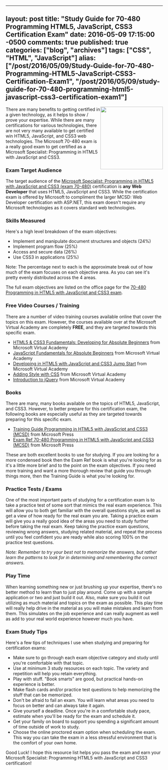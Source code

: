   ---
  layout: post
  title: "Study Guide for 70-480 Programming HTML5, JavaScript, CSS3 Certification Exam"
  date: 2016-05-09 17:15:00 -0500
  comments: true
  published: true
  categories: ["blog", "archives"]
  tags: ["CSS", "HTML", "JavaScript"]
  alias: ["/post/2016/05/09/Study-Guide-for-70-480-Programming-HTML5-JavaScript-CSS3-Certification-Exam1", "/post/2016/05/09/study-guide-for-70-480-programming-html5-javascript-css3-certification-exam1"]
  ---
<!-- more -->
<p><img style="float: right;" src="/image.axd?picture=%2f2016%2f05%2fMS_ProgHTML5JSCSS.png" alt="" width="200px" />There are many benefits to getting certified in a given technology, as it helps to show / prove your expertise. While there are many certifications for various technologies, there are not very many available to get certified win HTML5, JavaScript, and CSS3 web technologies. The Microsoft 70-480 exam is a really good exam to get certified as a Microsoft Specialist: Programming in HTML5 with JavaScript and CSS3.</p>
<h3>Exam Target Audience</h3>
<p>The target audience of the <a href="https://www.microsoft.com/en-us/learning/exam-70-480.aspx" target="_blank">Microsoft Specialist: Programming in HTML5 with JavaScript and CSS3 (exam 70-480)</a> certification is <strong>any</strong> <strong>Web Developer</strong> that uses HTML5, JavaScript and CSS3. While the certification exam is offered by Microsoft to compliment the larger MCSD: Web Developer certification with ASP.NET, this exam doesn't require any Microsoft technologies as it covers standard web technologies.</p>
<h3>Skills Measured</h3>
<p>Here's a high level breakdown of the exam objectives:</p>
<ul>
<li>Implement and manipulate document structures and objects (24%)</li>
<li>Implement program flow (25%)</li>
<li>Access and secure data (26%)</li>
<li>Use CSS3 in applications (25%)</li>
</ul>
<p>Note: The percentage next to each is the approximate break out of how much of the exam focuses on each objective area. As you can see it's pretty evenly distributed across the 4 areas.</p>
<p>The full exam objectives are listed on the office page for the <a href="https://www.microsoft.com/en-us/learning/exam-70-480.aspx" target="_blank">70-480 Programming in HTML5 with JavaScript and CSS3 exam</a>.</p>
<h3>Free Video Courses / Training</h3>
<p>There are a number of video training courses available online that cover the topics on this exam. However, the courses available over at the Microsoft Virtual Academy are completely <strong>FREE</strong>, and they are targeted towards this specific exam.</p>
<ul>
<li><a href="https://mva.microsoft.com/en-US/training-courses/html5-css3-fundamentals-development-for-absolute-beginners-14207?l=Y4COscFfB_7500115888" target="_blank">HTML5 &amp; CSS3 Fundamentals: Developing for Absolute Beginners</a> from Microsoft Virtual Academy</li>
<li><a href="https://mva.microsoft.com/en-US/training-courses/javascript-fundamentals-for-absolute-beginners-14194?l=DmF3TY1eB_9500115888" target="_blank">JavaScript Fundamentals for Absolute Beginners</a> from Microsoft Virtual Academy</li>
<li><a href="https://mva.microsoft.com/en-US/training-courses/developing-in-html5-with-javascript-and-css3-jump-start-8223?l=lCnp5kIy_5104984382" target="_blank">Developing in HTML5 with JavaScript and CSS3 Jump Start</a> from Microsoft Virtual Academy</li>
<li><a href="https://mva.microsoft.com/en-US/training-courses/adding-style-with-css-8474?l=WQPS1WXz_9104984382" target="_blank">Adding Style with CSS</a> from Microsoft Virtual Academy</li>
<li><a href="https://mva.microsoft.com/en-US/training-courses/introduction-to-jquery-8429?l=oqWOPtKz_4104984382" target="_blank">Introduction to jQuery</a> from Microsoft Virtual Academy</li>
</ul>
<h3>Books</h3>
<p>There are many, many books available on the topics of HTML5, JavaScript, and CSS3. However, to better prepare for this certification exam, the following books are especially useful as they are targeted towards preparing for this specific exam.</p>
<ul>
<li><a href="http://amzn.to/29R7O4k" target="_blank">Training Guide Programming in HTML5 with JavaScript and CSS3 (MCSD)</a> from Microsoft Press</li>
<li><a href="http://amzn.to/2aczEWn" target="_blank">Exam Ref 70-480 Programming in HTML5 with JavaScript and CSS3 (MCSD)</a> from Microsoft Press</li>
</ul>
<p>These are both excellent books to use for studying. If you are looking for a more condensed book then the Exam Ref book is what you're looking for as it's a little more brief and to the point on the exam objectives. If you need more training and want a more thorough review that guide you through things more, then the Training Guide is what you're looking for.</p>
<h3>Practice Tests / Exams</h3>
<p>One of the most important parts of studying for a certification exam is to take a practice test of some sort that mimics the real exam experience. This will allow you to both get familiar with the overall questions style, as well as get a view of how ready for the real exam you are. Taking a practice exam will give you a really good idea of the areas you need to study further before taking the real exam. Keep taking the practice exam questions, reviewing wrong answers, studying related material, and repeat the process until you feel confident you are ready while also scoring 100% on the practice test questions.</p>
<p><em>Note: Remember to try your best not to memorize the answers, but rather learn the patterns to look for in determining and remembering the correct answers.</em></p>
<h3>Play Time</h3>
<p>When learning something new or just brushing up your expertise, there's no better method to learn than to just play around. Come up with a sample application or two and just build it out. Also, make sure you build it out utilizing as much material and topics on the exam as possible. This play time will really help drive in the material as you will make mistakes and learn from them. This simulates on the job experience and can really augment as well as add to your real world experience however much you have.</p>
<h3>Exam Study Tips</h3>
<p>Here's a few tips of techniques I use when studying and preparing for certification exams:</p>
<ul>
<li>Make sure to go through each exam objective category and study until you're comfortable with that topic.</li>
<li>Use at minimum 3 study resources on each topic. The variety and repetition will help you retain everything.</li>
<li>Play with stuff. "Book smarts" are good, but practical hands-on experience is better.</li>
<li>Make flash cards and/or practice test questions to help memorizing the stuff that can be memorized.</li>
<li>Don't be afraid to fail an exam. You will learn what areas you need to focus on better and can always take it again.</li>
<li>Give yourself a deadline. Once you're in a comfortable study pace, estimate when you'll be ready for the exam and schedule it.</li>
<li>Get your family on board to support you spending a significant amount of time outside of work to study.</li>
<li>Choose the online proctored exam option when scheduling the exam. This way you can take the exam in a less stressful environment that is the comfort of your own home.</li>
</ul>
<p>Good Luck! I hope this resource list helps you pass the exam and earn your Microsoft Specialist: Programming HTML5 with JavaScript and CSS3 certification!</p>
